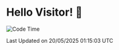 # Hello Visitor! 👋

<!--START_SECTION:waka-->
![Code Time](http://img.shields.io/badge/Code%20Time-60%20hrs%2057%20mins-blue)


 Last Updated on 20/05/2025 01:15:03 UTC
<!--END_SECTION:waka-->
